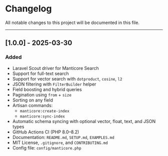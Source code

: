 # Changelog

All notable changes to this project will be documented in this file.

---

## [1.0.0] - 2025-03-30

### Added
- Laravel Scout driver for Manticore Search
- Support for full-text search
- Support for vector search with `dotproduct`, `cosine`, `l2`
- JSON filtering with `FilterBuilder` helper
- Field boosting and hybrid queries
- Pagination using `from` + `size`
- Sorting on any field
- Artisan commands:
  - `manticore:create-index`
  - `manticore:sync-index`
- Automatic schema syncing with optional vector, float, text, and JSON types
- GitHub Actions CI (PHP 8.0–8.2)
- Documentation: `README.md`, `SETUP.md`, `EXAMPLES.md`
- MIT License, `.gitignore`, and `CONTRIBUTING.md`
- Config file: `config/manticore.php`
